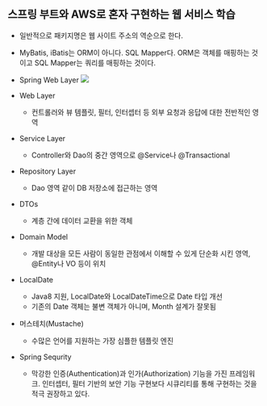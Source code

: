 ## 스프링 부트와 AWS로 혼자 구현하는 웹 서비스 학습
* 일반적으로 패키지명은 웹 사이트 주소의 역순으로 한다.
* MyBatis, iBatis는 ORM이 아니다. SQL Mapper다. ORM은 객체를 매핑하는 것이고 
SQL Mapper는 쿼리를 매핑하는 것이다.
* Spring Web Layer
![](../../spring-web-layer.png)
* Web Layer 
  * 컨트롤러와 뷰 템플릿, 필터, 인터셉터 등 외부 요청과 응답에 대한 전반적인 영역
* Service Layer 
  * Controller와 Dao의 중간 영역으로 @Service나 @Transactional
* Repository Layer
  * Dao 영역 같이 DB 저장소에 접근하는 영역
* DTOs
  * 계층 간에 데이터 교환을 위한 객체
* Domain Model
  * 개발 대상을 모든 사람이 동일한 관점에서 이해할 수 있게 단순화 시킨 영역, @Entity나 VO 등이 위치
* LocalDate
  * Java8 지원, LocalDate와 LocalDateTime으로 Date 타입 개선
  * 기존의 Date 객체는 불변 객체가 아니며, Month 설계가 잘못됨

* 머스테치(Mustache)
  * 수많은 언어를 지원하는 가장 심플한 템플릿 엔진

* Spring Sequrity
  * 막강한 인증(Authentication)과 인가(Authorization) 기능을 가진 프레임워크. 인터셉터, 필터 기반의 보안 기능
구현보다 시큐리티를 통해 구현하는 것을 적극 권장하고 있다.

